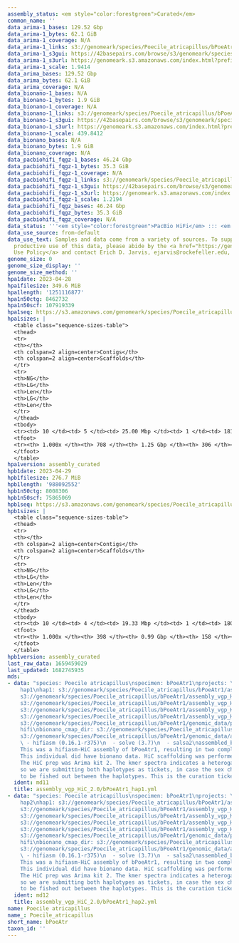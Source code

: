 ```yaml
---
assembly_status: <em style="color:forestgreen">Curated</em>
common_name: ''
data_arima-1_bases: 129.52 Gbp
data_arima-1_bytes: 62.1 GiB
data_arima-1_coverage: N/A
data_arima-1_links: s3://genomeark/species/Poecile_atricapillus/bPoeAtr1/genomic_data/arima/<br>
data_arima-1_s3gui: https://42basepairs.com/browse/s3/genomeark/species/Poecile_atricapillus/bPoeAtr1/genomic_data/arima/
data_arima-1_s3url: https://genomeark.s3.amazonaws.com/index.html?prefix=species/Poecile_atricapillus/bPoeAtr1/genomic_data/arima/
data_arima-1_scale: 1.9414
data_arima_bases: 129.52 Gbp
data_arima_bytes: 62.1 GiB
data_arima_coverage: N/A
data_bionano-1_bases: N/A
data_bionano-1_bytes: 1.9 GiB
data_bionano-1_coverage: N/A
data_bionano-1_links: s3://genomeark/species/Poecile_atricapillus/bPoeAtr1/genomic_data/bionano/<br>
data_bionano-1_s3gui: https://42basepairs.com/browse/s3/genomeark/species/Poecile_atricapillus/bPoeAtr1/genomic_data/bionano/
data_bionano-1_s3url: https://genomeark.s3.amazonaws.com/index.html?prefix=species/Poecile_atricapillus/bPoeAtr1/genomic_data/bionano/
data_bionano-1_scale: 439.8412
data_bionano_bases: N/A
data_bionano_bytes: 1.9 GiB
data_bionano_coverage: N/A
data_pacbiohifi_fqgz-1_bases: 46.24 Gbp
data_pacbiohifi_fqgz-1_bytes: 35.3 GiB
data_pacbiohifi_fqgz-1_coverage: N/A
data_pacbiohifi_fqgz-1_links: s3://genomeark/species/Poecile_atricapillus/bPoeAtr1/genomic_data/pacbio_hifi/<br>
data_pacbiohifi_fqgz-1_s3gui: https://42basepairs.com/browse/s3/genomeark/species/Poecile_atricapillus/bPoeAtr1/genomic_data/pacbio_hifi/
data_pacbiohifi_fqgz-1_s3url: https://genomeark.s3.amazonaws.com/index.html?prefix=species/Poecile_atricapillus/bPoeAtr1/genomic_data/pacbio_hifi/
data_pacbiohifi_fqgz-1_scale: 1.2194
data_pacbiohifi_fqgz_bases: 46.24 Gbp
data_pacbiohifi_fqgz_bytes: 35.3 GiB
data_pacbiohifi_fqgz_coverage: N/A
data_status: '''<em style="color:forestgreen">PacBio HiFi</em> ::: <em style="color:forestgreen">Arima</em>'''
data_use_source: from-default
data_use_text: Samples and data come from a variety of sources. To support fair and
  productive use of this data, please abide by the <a href="https://genome10k.soe.ucsc.edu/data-use-policies/">Data
  Use Policy</a> and contact Erich D. Jarvis, ejarvis@rockefeller.edu, with any questions.
genome_size: 0
genome_size_display: ''
genome_size_method: ''
hpa1date: 2023-04-28
hpa1filesize: 349.6 MiB
hpa1length: '1251116877'
hpa1n50ctg: 8462732
hpa1n50scf: 107919339
hpa1seq: https://s3.amazonaws.com/genomeark/species/Poecile_atricapillus/bPoeAtr1/assembly_curated/bPoeAtr1.hap1.cur.20230428.fasta.gz
hpa1sizes: |
  <table class="sequence-sizes-table">
  <thead>
  <tr>
  <th></th>
  <th colspan=2 align=center>Contigs</th>
  <th colspan=2 align=center>Scaffolds</th>
  </tr>
  <tr>
  <th>NG</th>
  <th>LG</th>
  <th>Len</th>
  <th>LG</th>
  <th>Len</th>
  </tr>
  </thead>
  <tbody>
  <tr><td> 10 </td><td> 5 </td><td> 25.00 Mbp </td><td> 1 </td><td> 181.57 Mbp </td></tr><tr><td> 20 </td><td> 11 </td><td> 17.02 Mbp </td><td> 2 </td><td> 154.67 Mbp </td></tr><tr><td> 30 </td><td> 19 </td><td> 13.13 Mbp </td><td> 3 </td><td> 146.58 Mbp </td></tr><tr><td> 40 </td><td> 30 </td><td> 10.32 Mbp </td><td> 4 </td><td> 116.92 Mbp </td></tr><tr style="background-color:#cccccc;"><td> 50 </td><td> 44 </td><td style="background-color:#88ff88;"> 8.46 Mbp </td><td> 5 </td><td style="background-color:#88ff88;"> 107.92 Mbp </td></tr><tr><td> 60 </td><td> 62 </td><td> 6.17 Mbp </td><td> 6 </td><td> 76.76 Mbp </td></tr><tr><td> 70 </td><td> 85 </td><td> 4.26 Mbp </td><td> 9 </td><td> 34.40 Mbp </td></tr><tr><td> 80 </td><td> 122 </td><td> 2.69 Mbp </td><td> 14 </td><td> 20.47 Mbp </td></tr><tr><td> 90 </td><td> 182 </td><td> 1.54 Mbp </td><td> 22 </td><td> 11.24 Mbp </td></tr><tr><td> 100 </td><td> 708 </td><td> 1.00 Kbp </td><td> 306 </td><td> 1.00 Kbp </td></tr></tbody>
  <tfoot>
  <tr><th> 1.000x </th><th> 708 </th><th> 1.25 Gbp </th><th> 306 </th><th> 1.25 Gbp </th></tr>
  </tfoot>
  </table>
hpa1version: assembly_curated
hpb1date: 2023-04-29
hpb1filesize: 276.7 MiB
hpb1length: '988092552'
hpb1n50ctg: 8008306
hpb1n50scf: 75865069
hpb1seq: https://s3.amazonaws.com/genomeark/species/Poecile_atricapillus/bPoeAtr1/assembly_curated/bPoeAtr1.hap2.cur.20230429.fasta.gz
hpb1sizes: |
  <table class="sequence-sizes-table">
  <thead>
  <tr>
  <th></th>
  <th colspan=2 align=center>Contigs</th>
  <th colspan=2 align=center>Scaffolds</th>
  </tr>
  <tr>
  <th>NG</th>
  <th>LG</th>
  <th>Len</th>
  <th>LG</th>
  <th>Len</th>
  </tr>
  </thead>
  <tbody>
  <tr><td> 10 </td><td> 4 </td><td> 19.33 Mbp </td><td> 1 </td><td> 180.92 Mbp </td></tr><tr><td> 20 </td><td> 10 </td><td> 15.96 Mbp </td><td> 2 </td><td> 154.83 Mbp </td></tr><tr><td> 30 </td><td> 17 </td><td> 11.95 Mbp </td><td> 2 </td><td> 154.83 Mbp </td></tr><tr><td> 40 </td><td> 26 </td><td> 9.73 Mbp </td><td> 3 </td><td> 117.24 Mbp </td></tr><tr style="background-color:#cccccc;"><td> 50 </td><td> 38 </td><td style="background-color:#88ff88;"> 8.01 Mbp </td><td> 4 </td><td style="background-color:#88ff88;"> 75.87 Mbp </td></tr><tr><td> 60 </td><td> 53 </td><td> 5.83 Mbp </td><td> 6 </td><td> 37.92 Mbp </td></tr><tr><td> 70 </td><td> 72 </td><td> 4.49 Mbp </td><td> 9 </td><td> 24.31 Mbp </td></tr><tr><td> 80 </td><td> 99 </td><td> 2.96 Mbp </td><td> 14 </td><td> 17.70 Mbp </td></tr><tr><td> 90 </td><td> 141 </td><td> 1.84 Mbp </td><td> 22 </td><td> 8.54 Mbp </td></tr><tr><td> 100 </td><td> 398 </td><td> 3.00 Kbp </td><td> 158 </td><td> 3.00 Kbp </td></tr></tbody>
  <tfoot>
  <tr><th> 1.000x </th><th> 398 </th><th> 0.99 Gbp </th><th> 158 </th><th> 0.99 Gbp </th></tr>
  </tfoot>
  </table>
hpb1version: assembly_curated
last_raw_data: 1659459029
last_updated: 1682745935
mds:
- data: "species: Poecile atricapillus\nspecimen: bPoeAtr1\nprojects: \n  - vgp\nhaplotype_to_curate:
    hap1\nhap1: s3://genomeark/species/Poecile_atricapillus/bPoeAtr1/assembly_vgp_HiC_2.0/bPoeAtr1.HiC.hap1.20220821.fasta.gz\nhap2:
    s3://genomeark/species/Poecile_atricapillus/bPoeAtr1/assembly_vgp_HiC_2.0/bPoeAtr1.HiC.hap2.20220821.fasta.gz\npretext_hap1:
    s3://genomeark/species/Poecile_atricapillus/bPoeAtr1/assembly_vgp_HiC_2.0/evaluation/hap1/pretext/bPoeAtr1_hap1__s2_heatmap.pretext\npretext_hap2:
    s3://genomeark/species/Poecile_atricapillus/bPoeAtr1/assembly_vgp_HiC_2.0/evaluation/hap2/pretext/bPoeAtr1_hap2__s2_heatmap.pretext\nkmer_spectra_img:
    s3://genomeark/species/Poecile_atricapillus/bPoeAtr1/assembly_vgp_HiC_2.0/evaluation/merqury/bPoeAtr1_png/\npacbio_read_dir:
    s3://genomeark/species/Poecile_atricapillus/bPoeAtr1/genomic_data/pacbio_hifi/\npacbio_read_type:
    hifi\nbionano_cmap_dir: s3://genomeark/species/Poecile_atricapillus/bPoeAtr1/genomic_data/bionano/\nhic_read_dir:
    s3://genomeark/species/Poecile_atricapillus/bPoeAtr1/genomic_data/arima/\npipeline:\n
    \ - hifiasm (0.16.1-r375)\n  - solve (3.7)\n  - salsa2\nassembled_by_group: Rockefeller\nnotes:
    This was a hifiasm-HiC assembly of bPoeAtr1, resulting in two complete haplotypes.
    This individual did have bionano data. HiC scaffolding was performed with SALSA2.
    The HiC prep was Arima kit 2. The kmer spectra indicates a heterogametic specimen,
    so we are submitting both haplotypes as tickets, in case the sex chromosomes need
    to be fished out between the haplotypes. This is the curation ticket for hap1."
  ident: md11
  title: assembly_vgp_HiC_2.0/bPoeAtr1_hap1.yml
- data: "species: Poecile atricapillus\nspecimen: bPoeAtr1\nprojects: \n  - vgp\nhaplotype_to_curate:
    hap2\nhap1: s3://genomeark/species/Poecile_atricapillus/bPoeAtr1/assembly_vgp_HiC_2.0/bPoeAtr1.HiC.hap1.20220821.fasta.gz\nhap2:
    s3://genomeark/species/Poecile_atricapillus/bPoeAtr1/assembly_vgp_HiC_2.0/bPoeAtr1.HiC.hap2.20220821.fasta.gz\npretext_hap1:
    s3://genomeark/species/Poecile_atricapillus/bPoeAtr1/assembly_vgp_HiC_2.0/evaluation/hap1/pretext/bPoeAtr1_hap1__s2_heatmap.pretext\npretext_hap2:
    s3://genomeark/species/Poecile_atricapillus/bPoeAtr1/assembly_vgp_HiC_2.0/evaluation/hap2/pretext/bPoeAtr1_hap2__s2_heatmap.pretext\nkmer_spectra_img:
    s3://genomeark/species/Poecile_atricapillus/bPoeAtr1/assembly_vgp_HiC_2.0/evaluation/merqury/bPoeAtr1_png/\npacbio_read_dir:
    s3://genomeark/species/Poecile_atricapillus/bPoeAtr1/genomic_data/pacbio_hifi/\npacbio_read_type:
    hifi\nbionano_cmap_dir: s3://genomeark/species/Poecile_atricapillus/bPoeAtr1/genomic_data/bionano/\nhic_read_dir:
    s3://genomeark/species/Poecile_atricapillus/bPoeAtr1/genomic_data/arima/\npipeline:\n
    \ - hifiasm (0.16.1-r375)\n  - solve (3.7)\n  - salsa2\nassembled_by_group: Rockefeller\nnotes:
    This was a hifiasm-HiC assembly of bPoeAtr1, resulting in two complete haplotypes.
    This individual did have bionano data. HiC scaffolding was performed with SALSA2.
    The HiC prep was Arima kit 2. The kmer spectra indicates a heterogametic specimen,
    so we are submitting both haplotypes as tickets, in case the sex chromosomes need
    to be fished out between the haplotypes. This is the curation ticket for hap2."
  ident: md12
  title: assembly_vgp_HiC_2.0/bPoeAtr1_hap2.yml
name: Poecile atricapillus
name_: Poecile_atricapillus
short_name: bPoeAtr
taxon_id: ''
---
```

